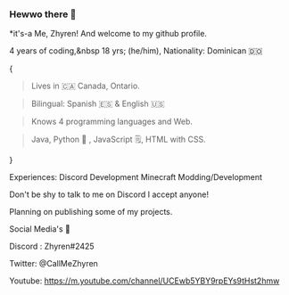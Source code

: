 ### Hewwo there 👋  
*it's-a Me, Zhyren! And welcome to my github profile.

4 years of coding,&nbsp
18 yrs; (he/him),
Nationality: Dominican 🇩🇴

{
> Lives in 🇨🇦 Canada, Ontario.

> Bilingual: Spanish 🇪🇸 & English 🇺🇸

> Knows 4 programming languages and Web.

> Java, Python 🐍 , JavaScript 🗒️, HTML with CSS.

}

Experiences:
Discord Development
Minecraft Modding/Development

Don't be shy to talk to me on Discord I accept anyone!

Planning on publishing some of my projects.

Social Media's 🍓

Discord : Zhyren#2425
 
Twitter: @CallMeZhyren 

Youtube: https://m.youtube.com/channel/UCEwb5YBY9rpEYs9tHst2hmw
